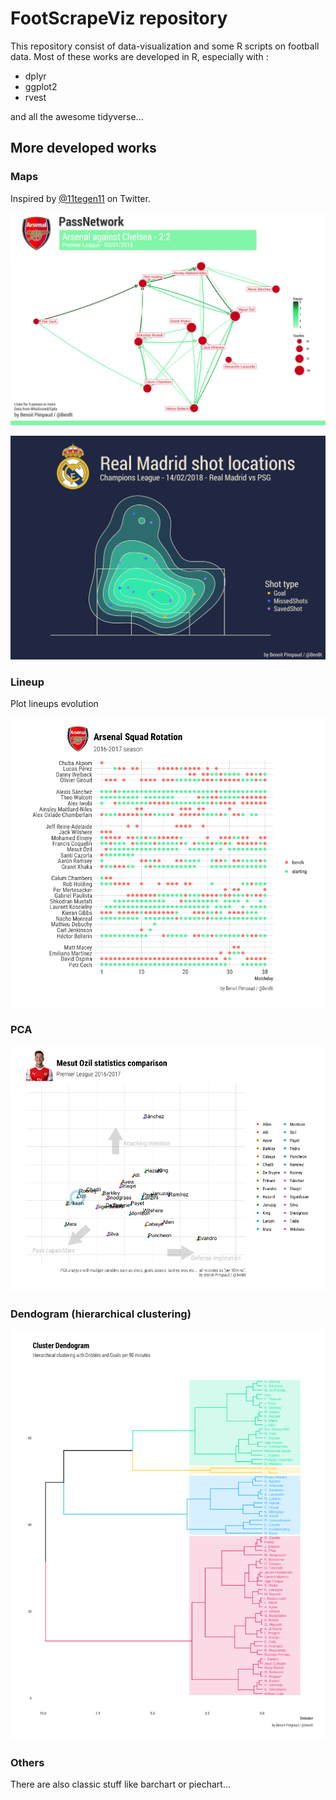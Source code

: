 # FootScrapeViz repository

This repository consist of data-visualization and some R scripts on football data.
Most of these works are developed in R, especially with :

* dplyr
* ggplot2
* rvest

and all the awesome tidyverse...

## More developed works

### Maps

Inspired by [@11tegen11](https://twitter.com/11tegen11) on Twitter.

![example pass network](Maps/img/passnetwork/arsenal/arsenal03012018.jpg)

![example shot map](Maps/img/shotmap/realmadrid14022017.jpg)
### Lineup

Plot lineups evolution

![image](lineup/img/arsenal_lineup.png)

### PCA

![image](PCA/ozil_comparison.png)

### Dendogram (hierarchical clustering)

![image](dendogram/dribble_goals.png)

### Others

There are also classic stuff like barchart or piechart...
